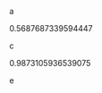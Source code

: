 a
<!--START:foo-->
0.5687687339594447
<!--END:foo-->
c
<!--START:bar-->
0.9873105936539075
<!--END:bar-->
e
